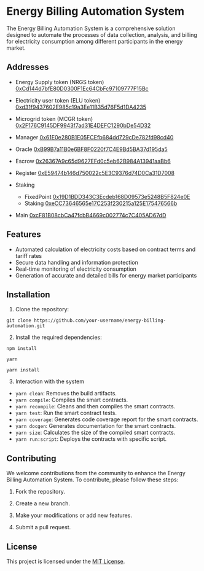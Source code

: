 # Energy Billing Automation System

The Energy Billing Automation System is a comprehensive solution designed to automate the processes of data collection, analysis, and billing for electricity consumption among different participants in the energy market.

## Addresses

- Energy Supply token (NRGS token) [0xCd144d7bfE80D0300F1Ec64CbFc97109777F15Bc](https://mumbai.polygonscan.com/address/0xCd144d7bfE80D0300F1Ec64CbFc97109777F15Bc#code)

- Electricity user token (ELU token) [0xd31f9437602E985c19a3Ee11B35d76F5d1DA4235](https://mumbai.polygonscan.com/address/0xd31f9437602E985c19a3Ee11B35d76F5d1DA4235#code)

- Microgrid token (MCGR token) [0x2F176C9145DF9943f7ad31E4DEFC1290bDe54D32](https://mumbai.polygonscan.com/address/0x2F176C9145DF9943f7ad31E4DEFC1290bDe54D32#code)

- Manager [0x61E0e280B1E05FCEfb684dd729cDe782fd98cd40](https://mumbai.polygonscan.com/address/0x61E0e280B1E05FCEfb684dd729cDe782fd98cd40#code)

- Oracle [0xB99B7a11B0e6BF8F0220f7C4E9Bd5BA37d195da5](https://mumbai.polygonscan.com/address/0xB99B7a11B0e6BF8F0220f7C4E9Bd5BA37d195da5#code)

- Escrow [0x26367A9c65d9627EFd0c5eb62B984A13941aaBb6](https://mumbai.polygonscan.com/address/0x26367A9c65d9627EFd0c5eb62B984A13941aaBb6#code)

- Register [0xE59474b146d750022c5E3C9376d74D0Ca31D7008](https://mumbai.polygonscan.com/address/0xE59474b146d750022c5E3C9376d74D0Ca31D7008#code)

- Staking

  - FixedPoint [0x19D1BDD343C3Ecdeb168D09573e5248B5F824e0E](https://mumbai.polygonscan.com/address/0x19D1BDD343C3Ecdeb168D09573e5248B5F824e0E#code)
  - Staking [0xeCC73646565e17C253f230215a125E175476566b](https://mumbai.polygonscan.com/address/0xeCC73646565e17C253f230215a125E175476566b#code)

- Main [0xcF81B08cbCa47fcbB4669c002774c7C405AD67dD](https://mumbai.polygonscan.com/address/0xcF81B08cbCa47fcbB4669c002774c7C405AD67dD#code)

## Features

- Automated calculation of electricity costs based on contract terms and tariff rates
- Secure data handling and information protection
- Real-time monitoring of electricity consumption
- Generation of accurate and detailed bills for energy market participants

## Installation

1. Clone the repository:

```
git clone https://github.com/your-username/energy-billing-automation.git
```

2. Install the required dependencies:

```
npm install

yarn

yarn install
```

3. Interaction with the system

- `yarn clean`: Removes the build artifacts.
- `yarn compile`: Compiles the smart contracts.
- `yarn recompile`: Cleans and then compiles the smart contracts.
- `yarn test`: Run the smart contract tests.
- `yarn coverage`: Generates code coverage report for the smart contracts.
- `yarn docgen`: Generates documentation for the smart contracts.
- `yarn size`: Calculates the size of the compiled smart contracts.
- `yarn run:script`: Deploys the contracts with specific script.

## Contributing

We welcome contributions from the community to enhance the Energy Billing Automation System. To contribute, please follow these steps:

1. Fork the repository.

2. Create a new branch.

3. Make your modifications or add new features.

4. Submit a pull request.

## License

This project is licensed under the [MIT License](LICENSE).
